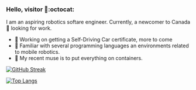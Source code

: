 ### Hello, visitor 👋:octocat:

I am an aspiring robotics softare engineer. Currently, a newcomer to Canada🍁 looking for work.
- 🚗 Working on getting a Self-Driving Car certificate, more to come
- 🦿 Familiar with several programming languages an environments related to mobile robotics.
- 🐋 My recent muse is to put everything on containers.
  
[![GitHub Streak](https://streak-stats.demolab.com/?user=kuralme)](https://git.io/streak-stats)

[![Top Langs](https://github-readme-stats.vercel.app/api/top-langs/?username=kuralme&layout=compact&theme=vision-friendly-dark)](https://github.com/anuraghazra/github-readme-stats)

